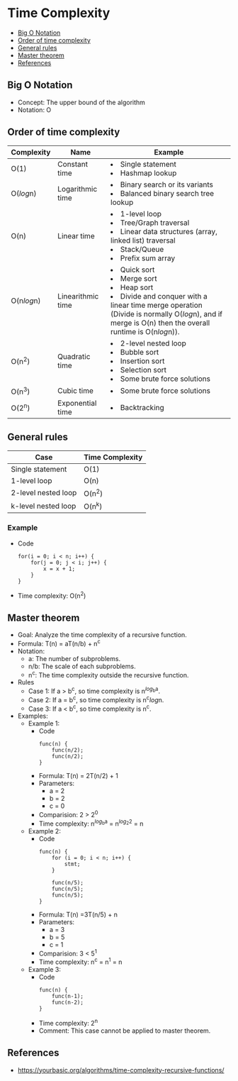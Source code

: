 # Time Complexity

- [Big O Notation](#big-o-notation)
- [Order of time complexity](#order-of-time-complexity)
- [General rules](#general-rules)
- [Master theorem](#master-theorem)
- [References](#references)

## Big O Notation
- Concept: The upper bound of the algorithm
- Notation: O

## Order of time complexity

| Complexity | Name | Example |
|----|----|----|
| O(1) | Constant time | <li>Single statement<li>Hashmap lookup |
| O(*log*n) | Logarithmic time | <li>Binary search or its variants<li>Balanced binary search tree lookup |
| O(n) | Linear time | <li>1-level loop<li>Tree/Graph traversal<li>Linear data structures (array, linked list) traversal<li>Stack/Queue<li>Prefix sum array |
| O(n*log*n) | Linearithmic time | <li>Quick sort<li>Merge sort<li>Heap sort<li>Divide and conquer with a linear time merge operation<br>(Divide is normally O(*log*n), and if merge is O(n) then the overall runtime is O(n*log*n)). |
| O(n<sup>2</sup>) | Quadratic time | <li>2-level nested loop<li>Bubble sort<li>Insertion sort<li>Selection sort<li>Some brute force solutions |
| O(n<sup>3</sup>) | Cubic time | <li>Some brute force solutions | 
| O(2<sup>n</sup>) | Exponential time | <li>Backtracking |
  
## General rules

| Case | Time Complexity |
|----|----|
| Single statement | O(1) |
| 1-level loop | O(n) |
| 2-level nested loop | O(n<sup>2</sup>) |
| k-level nested loop | O(n<sup>k</sup>) |

### Example
- Code
  ```
  for(i = 0; i < n; i++) {
      for(j = 0; j < i; j++) {
          x = x + 1;
      }
  }
  ```
- Time complexity: O(n<sup>2</sup>)
  
## Master theorem
- Goal: Analyze the time complexity of a recursive function.
- Formula: T(n) = aT(n/b) + n<sup>c</sup>
- Notation:
   - a: The number of subproblems.
   - n/b: The scale of each subproblems.
   - n<sup>c</sup>: The time complexity outside the recursive function.
- Rules
   - Case 1: If a > b<sup>c</sup>, so time complexity is n<sup><i>log</i><sub>b</sub>a</sup>.
   - Case 2: If a = b<sup>c</sup>, so time complexity is n<sup>c</sup><i>log</i>n.
   - Case 3: If a < b<sup>c</sup>, so time complexity is n<sup>c</sup>.
- Examples:
   - Example 1:
      - Code
        ```
        func(n) {
            func(n/2);
            func(n/2);
        }
      - Formula: T(n) = 2T(n/2) + 1
      - Parameters:
         - a = 2
         - b = 2
         - c = 0
      - Comparision: 2 > 2<sup>0</sup>
      - Time complexity: n<sup><i>log</i><sub>b</sub>a</sup> = n<sup><i>log</i><sub>2</sub>2</sup> = n 
   - Example 2:
      - Code
        ```
        func(n) {
            for (i = 0; i < n; i++) {
                stmt;
            }
        
            func(n/5);
            func(n/5);
            func(n/5);
        }
      - Formula: T(n) =3T(n/5) + n
      - Parameters:
         - a = 3
         - b = 5
         - c = 1
      - Comparision: 3 < 5<sup>1</sup>
      - Time complexity: n<sup>c</sup> = n<sup>1</sup> = n
   - Example 3:
      - Code
        ```
        func(n) {
            func(n-1);
            func(n-2);
        }
      - Time complexity: 2<sup>n</sup>
      - Comment: This case cannot be applied to master theorem.
        
## References
- https://yourbasic.org/algorithms/time-complexity-recursive-functions/

